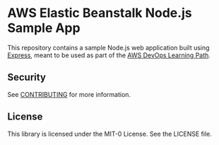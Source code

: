 # AWS Elastic Beanstalk Node.js Sample App

This repository contains a sample Node.js web application built using [Express](https://expressjs.com/), meant to be used as part of the [AWS DevOps Learning Path](https://aws.amazon.com/pt/getting-started/hands-on/create-continuous-delivery-pipeline/).

## Security

See [CONTRIBUTING](CONTRIBUTING.md#security-issue-notifications) for more information.

## License

This library is licensed under the MIT-0 License. See the LICENSE file.


